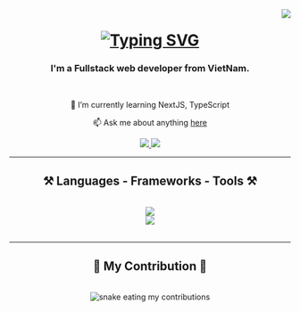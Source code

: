 <img align="right" src="https://visitor-badge.laobi.icu/badge?page_id=thuhien143.thuhien143" />

<h1 align="center">
    <a href="https://git.io/typing-svg">
      <img src="https://readme-typing-svg.demolab.com?
        font=Playwrite+Norge&size=32&duration=4000&pause=1000&color=E7A8C7&center=true&vCenter=true&random=false&width=500&height=70&lines=Hi+there!++%F0%9F%91%8B%F0%9F%8F%BB;I'm+Thu+Hien" alt="Typing SVG" />
    </a>
</h1>

<h3 align="center">I'm a Fullstack web developer from VietNam.</h3>

<br/>

<div align="center">
  
🌱 I’m currently learning NextJS, TypeScript

📫 Ask me about anything [here](https://github.com/thuhien143)

</div>

<div align="center">
  <a href="mailto:hiennguyen.bgk@gmail.com">
    <img src="https://img.shields.io/badge/Gmail-D14836?style=for-the-badge&logo=gmail&logoColor=white" target="_blank" />
  </a>
  <a href="www.linkedin.com/in/nguyễn-thị-thu-hiền" target="_blank">
    <img src="https://img.shields.io/badge/LinkedIn-0077B5?style=for-the-badge&logo=linkedin&logoColor=white" target="_blank" />
  </a>
</div>

<hr/>

<h2 align="center">⚒️ Languages - Frameworks - Tools ⚒️</h2>
<br/>
<div align="center">
  <a href="https://skillicons.dev">
    <img src="https://skillicons.dev/icons?i=react,html,css,git,c,cs,cpp,dotnet,sublime,vscode" /> <br/>
    <img src="https://skillicons.dev/icons?i=nodejs,github,javascript,mongodb,mysql" />
  </a>
</div>

<br/>
<hr/>

<div align="center">
  <h2>🐍 My Contribution 🐍</h2>
  <br>
  <img alt="snake eating my contributions" src"" />
</div>

<!---
thuhien143/thuhien143 is a ✨ special ✨ repository because its `README.md` (this file) appears on your GitHub profile.
You can click the Preview link to take a look at your changes.
--->

